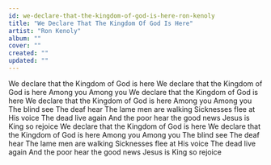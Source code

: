 ```yaml
---
id: we-declare-that-the-kingdom-of-god-is-here-ron-kenoly
title: "We Declare That The Kingdom Of God Is Here"
artist: "Ron Kenoly"
album: ""
cover: ""
created: ""
updated: ""
---
```


We declare that the Kingdom of God is here
We declare that the Kingdom of God is here
Among you
Among you
We declare that the Kingdom of God is here
We declare that the Kingdom of God is here
Among you
Among you
The blind see
The deaf hear
The lame men are walking
Sicknesses flee at His voice
The dead live again
And the poor hear the good news
Jesus is King so rejoice
We declare that the Kingdom of God is here
We declare that the Kingdom of God is here
Among you
Among you
The blind see
The deaf hear
The lame men are walking
Sicknesses flee at His voice
The dead live again
And the poor hear the good news
Jesus is King so rejoice